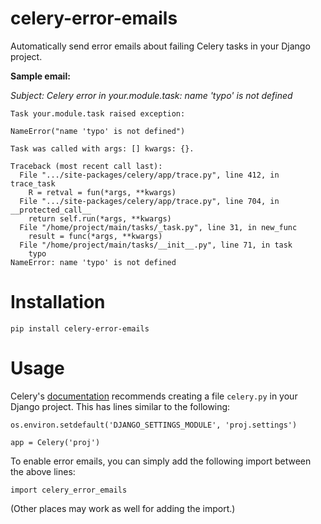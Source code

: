 # celery-error-emails

Automatically send error emails about failing Celery tasks in your Django
project.

**Sample email:**

*Subject: Celery error in your.module.task: name 'typo' is not defined*

```
Task your.module.task raised exception:

NameError("name 'typo' is not defined")

Task was called with args: [] kwargs: {}.

Traceback (most recent call last):
  File ".../site-packages/celery/app/trace.py", line 412, in trace_task
    R = retval = fun(*args, **kwargs)
  File ".../site-packages/celery/app/trace.py", line 704, in __protected_call__
    return self.run(*args, **kwargs)
  File "/home/project/main/tasks/_task.py", line 31, in new_func
    result = func(*args, **kwargs)
  File "/home/project/main/tasks/__init__.py", line 71, in task
    typo
NameError: name 'typo' is not defined
```

# Installation

```
pip install celery-error-emails
```

# Usage

Celery's [documentation](https://docs.celeryq.dev/en/v5.2.6/django/first-steps-with-django.html)
recommends creating a file `celery.py` in your Django project. This has lines
similar to the following:

```
os.environ.setdefault('DJANGO_SETTINGS_MODULE', 'proj.settings')

app = Celery('proj')
```

To enable error emails, you can simply add the following import between the
above lines:

```
import celery_error_emails
```

(Other places may work as well for adding the import.)

